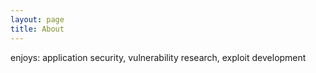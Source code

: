 ```yaml
---
layout: page
title: About
---
```


enjoys: application security, vulnerability research, exploit development